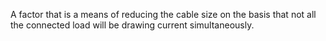 ﻿A factor that is a means of reducing the cable size on the basis that not all the connected load will be drawing current simultaneously.

